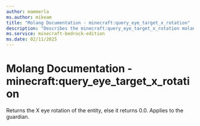 ```yaml
---
author: mammerla
ms.author: mikeam
title: "Molang Documentation - minecraft:query_eye_target_x_rotation"
description: "Describes the minecraft:query_eye_target_x_rotation molang"
ms.service: minecraft-bedrock-edition
ms.date: 02/11/2025 
---
```


# Molang Documentation - minecraft:query_eye_target_x_rotation

Returns the X eye rotation of the entity, else it returns 0.0. Applies to the guardian.
